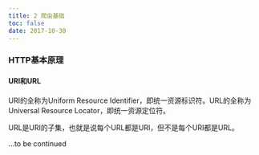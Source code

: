 ```yaml
---
title: 2 爬虫基础
toc: false
date: 2017-10-30
---
```


### HTTP基本原理

#### URI和URL

URI的全称为Uniform Resource Identifier，即统一资源标识符。URL的全称为Universal Resource Locator，即统一资源定位符。

URL是URI的子集，也就是说每个URL都是URI，但不是每个URI都是URL。

...to be continued